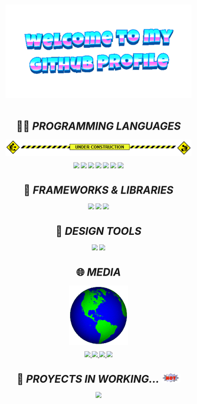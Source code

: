 

<div align="center">
	<img src="welcome-header.gif" alt="welcome to my github profile">
	<br>
	<br>
</div>

<h1 align="center">👨‍💻 <em>PROGRAMMING LANGUAGES</em></h1>
<p align="center">
  <img src="under-construction.gif" alt="En construcción" />
</p>
<p align="center">
 <img src="https://img.shields.io/badge/Python-3776AB?style=for-the-badge&logo=python&logoColor=white" />
  <img src="https://img.shields.io/badge/Java-ED8B00?style=for-the-badge&logo=java&logoColor=white" />
  <img src="https://img.shields.io/badge/PHP-777BB4?style=for-the-badge&logo=php&logoColor=white" />
  <img src="https://img.shields.io/badge/OpenCV-5C3EE8?style=for-the-badge&logo=opencv&logoColor=white" />
  <img src="https://img.shields.io/badge/MySQL-005C84?style=for-the-badge&logo=mysql&logoColor=white" />
  <img src="https://img.shields.io/badge/Numpy-777BB4?style=for-the-badge&logo=numpy&logoColor=white" />
  <img src="https://img.shields.io/badge/Pandas-2C2D72?style=for-the-badge&logo=pandas&logoColor=white" />
</p>


<h1 align="center">🧩 <em>FRAMEWORKS & LIBRARIES</em></h1>

<p align="center">
  <img src="https://img.shields.io/badge/Django-092E20?style=for-the-badge&logo=django&logoColor=green" />
  <img src="https://img.shields.io/badge/.NET-512BD4?style=for-the-badge&logo=dotnet&logoColor=white" />
  <img src="https://img.shields.io/badge/apache_maven-C71A36?style=for-the-badge&logo=apachemaven&logoColor=white" />
</p>


<h1 align="center">🎨 <em>DESIGN TOOLS</em></h1>

<p align="center">
  <img src="https://img.shields.io/badge/Figma-F24E1E?style=for-the-badge&logo=figma&logoColor=white" />
  <img src="https://img.shields.io/badge/Canva-%2300C4CC.svg?&style=for-the-badge&logo=Canva&logoColor=white" />
</p>

<h1 align="center">🌐  <em>MEDIA</em></h1>
<p align="center">
  <img src="globe.gif" alt="En construcción" />
</p>
<p align="center">
  <a href="mailto:Juanchibiris80@gmail.com" target="_blank">
    <img src="https://img.shields.io/badge/Gmail-D14836?style=for-the-badge&logo=gmail&logoColor=white" />
  </a>
  <a href="https://github.com/H2kl0" target="_blank">
    <img src="https://img.shields.io/badge/GitHub-100000?style=for-the-badge&logo=github&logoColor=white" />
  </a>
  <a href="https://www.instagram.com/Fk_nandov" target="_blank">
    <img src="https://img.shields.io/badge/Instagram-E4405F?style=for-the-badge&logo=instagram&logoColor=white" />
  </a>
  <a href="https://www.linkedin.com/in/juan-fernando-velasquez-fernandev-96b583369/" target="_blank">
    <img src="https://img.shields.io/badge/LinkedIn-0077B5?style=for-the-badge&logo=linkedin&logoColor=white" />
  </a>
</p>
<h1 align="center">🚀 <em>PROYECTS IN WORKING... <img src="hot.gif" height="25"/></em></h1>


<p align="center">
  <a href="https://github.com/H2kl0/Inventory" target="Inventary">
    <img src="https://img.shields.io/badge/Proyecto%201-%2300C4CC?style=for-the-badge&logo=github&logoColor=white" />
  </a>
</p>














